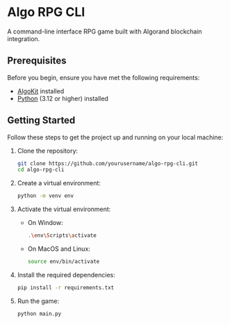 # Algo RPG CLI

A command-line interface RPG game built with Algorand blockchain integration.

## Prerequisites

Before you begin, ensure you have met the following requirements:

- [AlgoKit](https://github.com/algorandfoundation/algokit-cli) installed
- [Python](https://www.python.org/downloads/) (3.12 or higher) installed

## Getting Started

Follow these steps to get the project up and running on your local machine:

1. Clone the repository:
   ```bash
   git clone https://github.com/yourusername/algo-rpg-cli.git
   cd algo-rpg-cli
   ```

2. Create a virtual environment:
   ```bash
   python -m venv env
   ```

3. Activate the virtual environment:
   - On Window:
     ```bash
     .\env\Scripts\activate
     ```
   - On MacOS and Linux:
     ```bash
     source env/bin/activate
     ```

4. Install the required dependencies:
   ```bash
   pip install -r requirements.txt
   ```

5. Run the game:
   ```bash
   python main.py
   ```
